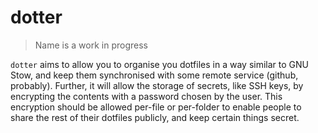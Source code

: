 # dotter
> Name is a work in progress

`dotter` aims to allow you to organise you dotfiles in a way similar to GNU Stow, and keep them synchronised with some remote service (github, probably). Further, it will allow the storage of secrets, like SSH keys, by encrypting the contents with a password chosen by the user.  This encryption should be allowed per-file or per-folder to enable people to share the rest of their dotfiles publicly, and keep certain things secret.
